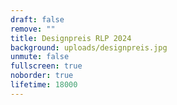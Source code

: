 ```yaml
---
draft: false
remove: ""
title: Designpreis RLP 2024
background: uploads/designpreis.jpg
unmute: false
fullscreen: true
noborder: true
lifetime: 18000
---
```

